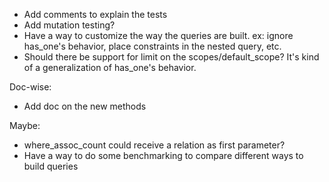 * Add comments to explain the tests
* Add mutation testing?
* Have a way to customize the way the queries are built. ex: ignore has_one's behavior, place constraints in the nested query, etc.
* Should there be support for limit on the scopes/default_scope? It's kind of a generalization of has_one's behavior.

Doc-wise:
* Add doc on the new methods

Maybe:
* where_assoc_count could receive a relation as first parameter?
* Have a way to do some benchmarking to compare different ways to build queries
